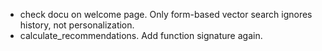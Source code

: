 - check docu on welcome page. Only form-based vector search ignores history, not personalization.
- calculate_recommendations. Add function signature again.
